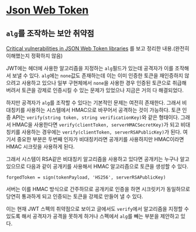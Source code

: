 # [Json Web Token](http://tools.ietf.org/html/draft-ietf-oauth-json-web-token-32)

## `alg`를 조작하는 보안 취약점
[Critical vulnerabilities in JSON Web Token libraries](https://auth0.com/blog/2015/03/31/critical-vulnerabilities-in-json-web-token-libraries/)
를 보고 정리한 내용.(완전히 이해했는지 정확하지 않음)

JWT에는 헤더에 사용한 알고리즘을 지정하는 `alg`필드가 있는데 공격자가 이를 조작해서 보낼 수 있다.
`alg`에는 `none`값도 존재하는데 이는 이미 인증한 토큰을 재인증하지 않으려고 사용하고 있으나
일부 구현체에서 `none`을 사용한 경우 인증된 토큰으로 취급해 버려서 토큰을 강제로 인증시킬 수 있는
문제가 있었으나 지금은 거의 다 해결되었다.

하지만 공격자가 `alg`를 조작할 수 있다는 기본적인 문제는 여전히 존재한다. 그래서 비대칭키를 사용하는
시스템에서 HMAC으로 바꾸어서 공격하는 것이 가능하다. 토큰 인증 API는
`verify(string token, string verificationKey)`와 같은 형태이다. 그래서 HMAC을
사용한다면 `verify(clientToken, serverHMACSecretKey)`가 되고 비대칭키를 사용하는 경우에는
`verify(clientToken, serverRSAPublicKey)`가 된다. 여기서 중요한 부분은 두번째 인자가
비대칭키라면 공개키를 사용하지만 HMAC이라면 HMAC 시크릿을 사용하게 된다.

그래서 시스템이 RSA같은 비대칭키 알고리즘을 사용하고 있다면 공개키는 누구나 알고 있으므로 다음과 같이
공개키를 사용해서 HMAC 알고리즘으로 토큰을 생성할 수 있다.

```
forgedToken = sign(tokenPayload, 'HS256', serverRSAPublicKey)
```

서버는 이를 HMAC 방식으로 간주하므로 공개키로 인증을 하면 시크릿키가 동일하므로 당연히 통과하게 되고
인증되는 토큰을 강제로 만들어 낼 수 있다.

이는 현재 JWT 스펙의 취약점으로 보이고 글에서도 `verify`에서 알고리즘을 지정할 수 있도록 해서
공격자가 공격을 못하게 하거나 스펙에서 `alg`를 빼는 부분을 제안하고 있다.
